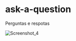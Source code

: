 # ask-a-question
Perguntas e respotas

![Screenshot_4](https://user-images.githubusercontent.com/107319126/208143849-a8a3e92d-980b-4c30-8acb-c020cf4369c0.png)
